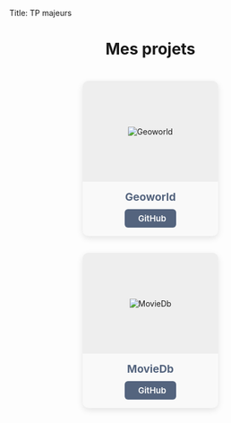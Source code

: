 Title: TP majeurs
<h1 class="center wow animated zoomIn">Mes projets</h1>
<div class="portfolio" id="portfolio">
    <div class="container">
        <div class="portfolio-container" style="display:flex; gap:30px; justify-content:center; flex-wrap: wrap;">
            <!-- Projet 1 : Geoworld -->
            <div class="portfolio-item wow fadeInUp" data-wow-delay="0s" style="flex: 0 0 48%; display:flex; justify-content:center;">
                <div class="portfolio-wrap">
                    <div class="portfolio-img">
                        <img src="../theme/logo/world-logo.png" alt="Geoworld">
                    </div>
                    <div class="portfolio-text">
                        <h3>Geoworld</h3>
                        <a href="https://github.com/walae04/geoworld-02042025" target="_blank">
                            <i class="fab fa-github"></i> GitHub
                        </a>
                    </div>
                </div>
            </div>
            <!-- Projet 2 : MovieDb -->
            <div class="portfolio-item wow fadeInUp" data-wow-delay="0.2s" style="flex: 0 0 48%; display:flex; justify-content:center;">
                <div class="portfolio-wrap">
                    <div class="portfolio-img">
                        <img src="../theme/logo/movie1.png" alt="MovieDb">
                    </div>
                    <div class="portfolio-text">
                        <h3>MovieDb</h3>
                        <a href="https://github.com/walae04/projet-ap" target="_blank">
                            <i class="fab fa-github"></i> GitHub
                        </a>
                    </div>
                </div>
            </div>
        </div>
    </div>
</div>


<!-- CSS -->
<style>
.center { text-align: center; }
h1.center {
    text-align: center;
    margin-bottom: 40px; 
}

.portfolio-container {
    display: flex;
    flex-wrap: wrap;
    gap: 30px;
    justify-content: center;
}

.portfolio-item {
    display: flex;
    justify-content: center;
}

.portfolio-wrap {
    width: 100%;
    max-width: 350px;
    text-align: center;
    transition: transform 0.3s ease, box-shadow 0.3s ease;
    border-radius: 10px;
    overflow: hidden;
    background-color: #f9f9f9;
    box-shadow: 0 4px 12px rgba(0,0,0,0.1);
}

.portfolio-wrap:hover {
    transform: translateY(-5px);
    box-shadow: 0 8px 20px rgba(0,0,0,0.15);
}

.portfolio-img {
    width: 100%;
    height: 180px;
    display: flex;
    align-items: center;
    justify-content: center;
    overflow: hidden;
    background-color: #eee;
}

.portfolio-img img {
    max-width: 100%;
    max-height: 100%;
    object-fit: cover;
}

.portfolio-text {
    padding: 15px 10px;
}

.portfolio-text h3 {
    margin: 0 0 10px;
    font-size: 1.2rem;
    font-weight: 700;
    color: #54647e;
}

.portfolio-text a {
    display: inline-flex;
    align-items: center;
    gap: 6px;
    padding: 7px 18px;
    font-size: 15px;
    font-weight: 600;
    color: #fff;
    background-color: #54647e;
    border-radius: 6px;
    text-decoration: none;
    transition: background 0.2s;
}

.portfolio-text a:hover {
    background-color: #3d4659;
}

/* Responsive */
@media(max-width: 768px){
    .portfolio-wrap { max-width: 90%; }
}
</style>
